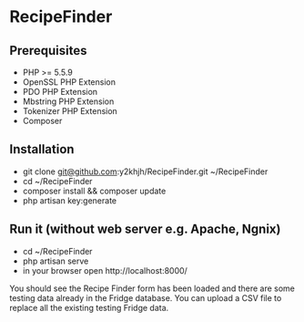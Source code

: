 # RecipeFinder

## Prerequisites

  * PHP >= 5.5.9
  * OpenSSL PHP Extension
  * PDO PHP Extension
  * Mbstring PHP Extension
  * Tokenizer PHP Extension
  * Composer

## Installation

  * git clone git@github.com:y2khjh/RecipeFinder.git ~/RecipeFinder
  * cd ~/RecipeFinder
  * composer install && composer update
  * php artisan key:generate

## Run it (without web server e.g. Apache, Ngnix)

  * cd ~/RecipeFinder
  * php artisan serve
  * in your browser open http://localhost:8000/
  
  You should see the Recipe Finder form has been loaded and there are some testing data already in the Fridge database.
  You can upload a CSV file to replace all the existing testing Fridge data.
